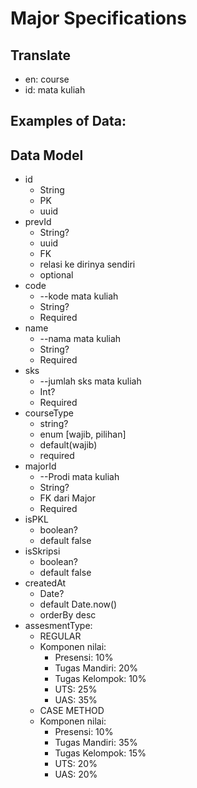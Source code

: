 # Major Specifications

## Translate

- en: course
- id: mata kuliah

## Examples of Data:

## Data Model

- id
  - String
  - PK
  - uuid
- prevId
  - String?
  - uuid
  - FK
  - relasi ke dirinya sendiri
  - optional
- code
  - --kode mata kuliah
  - String?
  - Required
- name
  - --nama mata kuliah
  - String?
  - Required
- sks
  - --jumlah sks mata kuliah
  - Int?
  - Required
- courseType
  - string?
  - enum [wajib, pilihan]
  - default(wajib)
  - required
- majorId
  - --Prodi mata kuliah
  - String?
  - FK dari Major
  - Required
- isPKL
  - boolean?
  - default false
- isSkripsi
  - boolean?
  - default false
- createdAt
  - Date?
  - default Date.now()
  - orderBy desc
- assesmentType:
  - REGULAR
  - Komponen nilai:
    - Presensi: 10%
    - Tugas Mandiri: 20%
    - Tugas Kelompok: 10%
    - UTS: 25%
    - UAS: 35%
  - CASE METHOD
  - Komponen nilai:
    - Presensi: 10%
    - Tugas Mandiri: 35%
    - Tugas Kelompok: 15%
    - UTS: 20%
    - UAS: 20%

<!-- id = 123
name = machine learing
-code = SB-ITI-010
prevId = null

id = 1234
name = data science
code = SB-ITI-102
prevId = 123 -->

<!--
Contoh table courseCompetence
- id Int autoIncrement
- name String?

const data = prisma.krs.findMany({});
const courseTypePilihan = data.courseType;
== id = 1

SC
prisma.course.findMany({
  where: {
  OR: [
  {courseType: {1}}
  ]
  }
})
 -->
